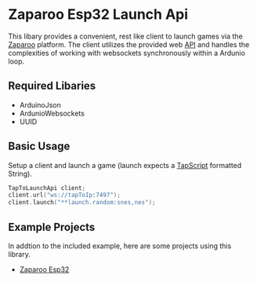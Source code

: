 # Zaparoo Esp32 Launch Api
This libary provides a convenient, rest like client to launch games via the [Zaparoo](https://tapto.wiki/Main_Page) platform. The client utilizes the provided web [API](https://tapto.wiki/API) and handles the complexities of working with websockets synchronously within a Ardunio loop.

## Required Libaries
* ArduinoJson
* ArdunioWebsockets
* UUID

## Basic Usage

Setup a client and launch a game (launch expects a [TapScript](TapScript) formatted String).
```c++
TapToLaunchApi client;
client.url("ws://tapToIp:7497");
client.launch("**launch.random:snes,nes");
```
## Example Projects
In addtion to the included example, here are some projects using this library.
* [Zaparoo Esp32](https://github.com/v1605/Zaparoo-esp32)
